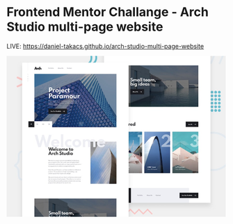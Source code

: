 # Frontend Mentor Challange - Arch Studio multi-page website

LIVE: https://daniel-takacs.github.io/arch-studio-multi-page-website

![Design preview for the Arch Studio multi-page website coding challenge](./preview.jpg)